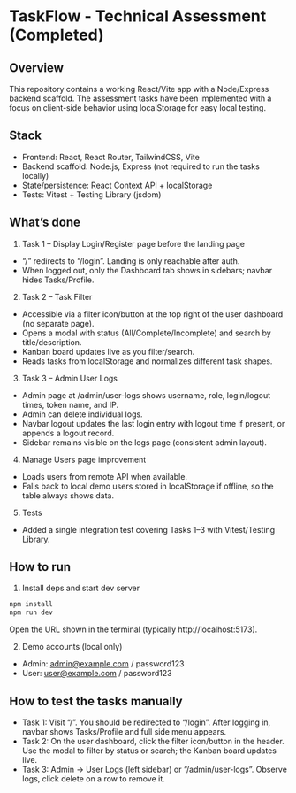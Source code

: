 # TaskFlow - Technical Assessment (Completed)

## Overview
This repository contains a working React/Vite app with a Node/Express backend scaffold. The assessment tasks have been implemented with a focus on client-side behavior using localStorage for easy local testing.

## Stack
- Frontend: React, React Router, TailwindCSS, Vite
- Backend scaffold: Node.js, Express (not required to run the tasks locally)
- State/persistence: React Context API + localStorage
- Tests: Vitest + Testing Library (jsdom)

## What’s done
1) Task 1 – Display Login/Register page before the landing page
- “/” redirects to “/login”. Landing is only reachable after auth.
- When logged out, only the Dashboard tab shows in sidebars; navbar hides Tasks/Profile.

2) Task 2 – Task Filter
- Accessible via a filter icon/button at the top right of the user dashboard (no separate page).
- Opens a modal with status (All/Complete/Incomplete) and search by title/description.
- Kanban board updates live as you filter/search.
- Reads tasks from localStorage and normalizes different task shapes.

3) Task 3 – Admin User Logs
- Admin page at /admin/user-logs shows username, role, login/logout times, token name, and IP.
- Admin can delete individual logs.
- Navbar logout updates the last login entry with logout time if present, or appends a logout record.
- Sidebar remains visible on the logs page (consistent admin layout).

4) Manage Users page improvement
- Loads users from remote API when available.
- Falls back to local demo users stored in localStorage if offline, so the table always shows data.

5) Tests
- Added a single integration test covering Tasks 1–3 with Vitest/Testing Library.

## How to run
1) Install deps and start dev server
```bash
npm install
npm run dev
```
Open the URL shown in the terminal (typically http://localhost:5173).

2) Demo accounts (local only)
- Admin: admin@example.com / password123
- User: user@example.com / password123

## How to test the tasks manually
- Task 1: Visit “/”. You should be redirected to “/login”. After logging in, navbar shows Tasks/Profile and full side menu appears.
- Task 2: On the user dashboard, click the filter icon/button in the header. Use the modal to filter by status or search; the Kanban board updates live.
- Task 3: Admin → User Logs (left sidebar) or “/admin/user-logs”. Observe logs, click delete on a row to remove it.
